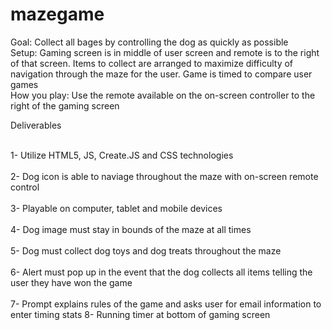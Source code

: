 # mazegame<br>

Goal: Collect all bages by controlling the dog as quickly as possible<br>
Setup: Gaming screen is in middle of user screen and remote is to the right of that screen. Items to collect are arranged to maximize difficulty of navigation through the maze for the user. Game is timed to compare user games<br>
How you play: Use the remote available on the on-screen controller to the right of the gaming screen<br>

Deliverables<br><br>

1- Utilize HTML5, JS, Create.JS and CSS technologies<br><br>
2- Dog icon is able to naviage throughout the maze with on-screen remote control<br><br>
3- Playable on computer, tablet and mobile devices<br><br>
4- Dog image must stay in bounds of the maze at all times<br><br>
5- Dog must collect dog toys and dog treats throughout the maze <br><br>
6- Alert must pop up in the event that the dog collects all items telling the user they have won the game<br><br>
7- Prompt explains rules of the game and asks user for email information to enter timing stats
8- Running timer at bottom of gaming screen 
